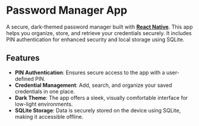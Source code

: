 # Password Manager App

A secure, dark-themed password manager built with [**React Native**](https://reactnative.dev). This app helps you organize, store, and retrieve your credentials securely. It includes PIN authentication for enhanced security and local storage using SQLite.

## Features

- **PIN Authentication**: Ensures secure access to the app with a user-defined PIN.
- **Credential Management**: Add, search, and organize your saved credentials in one place.
- **Dark Theme**: The app offers a sleek, visually comfortable interface for low-light environments.
- **SQLite Storage**: Data is securely stored on the device using SQLite, making it accessible offline.
